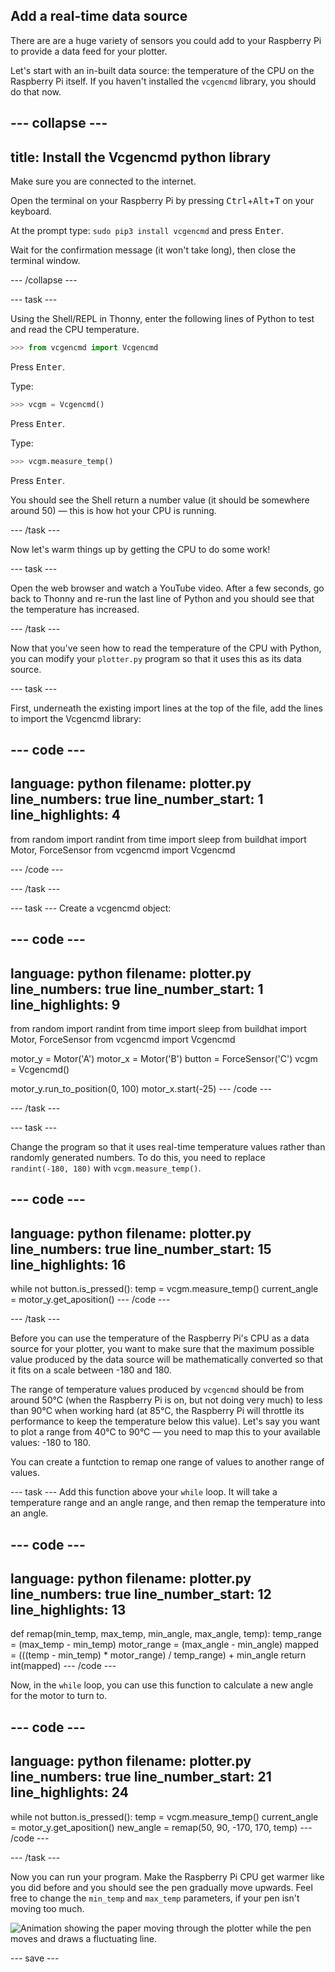 ## Add a real-time data source

There are are a huge variety of sensors you could add to your Raspberry Pi to provide a data feed for your plotter.

Let's start with an in-built data source: the temperature of the CPU on the Raspberry Pi itself. If you haven't installed the `vcgencmd` library, you should do that now. 

--- collapse ---
---
title: Install the Vcgencmd python library
---
Make sure you are connected to the internet.

Open the terminal on your Raspberry Pi by pressing <kbd>Ctrl</kbd>+<kbd>Alt</kbd>+<kbd>T</kbd> on your keyboard.

At the prompt type: `sudo pip3 install vcgencmd` and press <kbd>Enter</kbd>.
 
Wait for the confirmation message (it won't take long), then close the terminal window.

--- /collapse --- 

--- task ---

Using the Shell/REPL in Thonny, enter the following lines of Python to test and read the CPU temperature.

```python
>>> from vcgencmd import Vcgencmd
```
Press <kbd>Enter</kbd>.

Type:
```python
>>> vcgm = Vcgencmd()
```
Press <kbd>Enter</kbd>.

Type:
```python
>>> vcgm.measure_temp()
```
Press <kbd>Enter</kbd>.

You should see the Shell return a number value (it should be somewhere around 50) — this is how hot your CPU is running.

--- /task ---

Now let's warm things up by getting the CPU to do some work!

--- task ---

Open the web browser and watch a YouTube video. After a few seconds, go back to Thonny and re-run the last line of Python and you should see that the temperature has increased. 

--- /task ---

Now that you've seen how to read the temperature of the CPU with Python, you can modify your `plotter.py` program so that it uses this as its data source. 

--- task ---

First, underneath the existing import lines at the top of the file, add the lines to import the Vcgencmd library:

--- code ---
---
language: python
filename: plotter.py
line_numbers: true
line_number_start: 1
line_highlights: 4
---
from random import randint
from time import sleep
from buildhat import Motor, ForceSensor
from vcgencmd import Vcgencmd

--- /code ---

--- /task ---

--- task ---
Create a vcgencmd object:

--- code ---
---
language: python
filename: plotter.py
line_numbers: true
line_number_start: 1
line_highlights: 9
---
from random import randint
from time import sleep
from buildhat import Motor, ForceSensor
from vcgencmd import Vcgencmd

motor_y = Motor('A')
motor_x = Motor('B')
button = ForceSensor('C')
vcgm = Vcgencmd()

motor_y.run_to_position(0, 100)
motor_x.start(-25)
--- /code ---

--- /task ---

--- task ---

Change the program so that it uses real-time temperature values rather than randomly generated numbers. To do this, you need to replace `randint(-180, 180)` with `vcgm.measure_temp()`.

--- code ---
---
language: python
filename: plotter.py
line_numbers: true
line_number_start: 15
line_highlights: 16
---
while not button.is_pressed():
    temp = vcgm.measure_temp()
    current_angle = motor_y.get_aposition()
--- /code ---

--- /task ---

Before you can use the temperature of the Raspberry Pi's CPU as a data source for your plotter, you want to make sure that the maximum possible value produced by the data source will be mathematically converted so that it fits on a scale between -180 and 180. 

The range of temperature values produced by `vcgencmd` should be from around 50°C (when the Raspberry Pi is on, but not doing very much) to less than 90°C when working hard (at 85°C, the Raspberry Pi will throttle its performance to keep the temperature below this value). Let's say you want to plot a range from 40°C to 90°C — you need to map this to your available values: -180 to 180.

You can create a funtction to remap one range of values to another range of values.

--- task ---
Add this function above your `while` loop. It will take a temperature range and an angle range, and then remap the temperature into an angle.

--- code ---
---
language: python
filename: plotter.py
line_numbers: true
line_number_start: 12
line_highlights: 13
---
def remap(min_temp, max_temp, min_angle, max_angle, temp):
    temp_range = (max_temp - min_temp)
    motor_range = (max_angle - min_angle)
    mapped = (((temp - min_temp) * motor_range) / temp_range) + min_angle
    return int(mapped)
--- /code ---

Now, in the `while` loop, you can use this function to calculate a new angle for the motor to turn to.

--- code ---
---
language: python
filename: plotter.py
line_numbers: true
line_number_start: 21
line_highlights: 24
---
while not button.is_pressed():
    temp = vcgm.measure_temp()
    current_angle = motor_y.get_aposition()
    new_angle = remap(50, 90, -170, 170, temp)
--- /code ---

--- /task ---

Now you can run your program. Make the Raspberry Pi CPU get warmer like you did before and you should see the pen gradually move upwards. Feel free to change the `min_temp` and `max_temp` parameters, if your pen isn't moving too much.

![Animation showing the paper moving through the plotter while the pen moves and draws a fluctuating line.](images/plotter_demo_2.gif)


--- save ---
